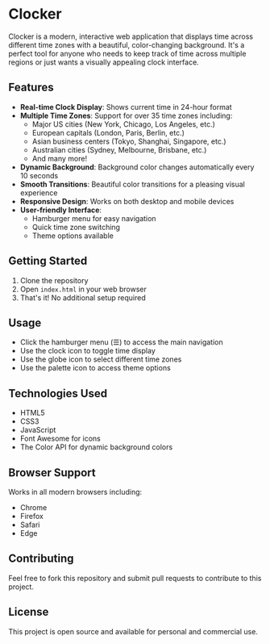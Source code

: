 # Clocker

Clocker is a modern, interactive web application that displays time across different time zones with a beautiful, color-changing background. It's a perfect tool for anyone who needs to keep track of time across multiple regions or just wants a visually appealing clock interface.

## Features

- **Real-time Clock Display**: Shows current time in 24-hour format
- **Multiple Time Zones**: Support for over 35 time zones including:
  - Major US cities (New York, Chicago, Los Angeles, etc.)
  - European capitals (London, Paris, Berlin, etc.)
  - Asian business centers (Tokyo, Shanghai, Singapore, etc.)
  - Australian cities (Sydney, Melbourne, Brisbane, etc.)
  - And many more!
- **Dynamic Background**: Background color changes automatically every 10 seconds
- **Smooth Transitions**: Beautiful color transitions for a pleasing visual experience
- **Responsive Design**: Works on both desktop and mobile devices
- **User-friendly Interface**: 
  - Hamburger menu for easy navigation
  - Quick time zone switching
  - Theme options available

## Getting Started

1. Clone the repository
2. Open `index.html` in your web browser
3. That's it! No additional setup required

## Usage

- Click the hamburger menu (☰) to access the main navigation
- Use the clock icon to toggle time display
- Use the globe icon to select different time zones
- Use the palette icon to access theme options

## Technologies Used

- HTML5
- CSS3
- JavaScript
- Font Awesome for icons
- The Color API for dynamic background colors

## Browser Support

Works in all modern browsers including:
- Chrome
- Firefox
- Safari
- Edge

## Contributing

Feel free to fork this repository and submit pull requests to contribute to this project.

## License

This project is open source and available for personal and commercial use. 